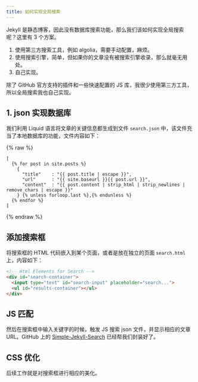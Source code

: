 ```yaml
---
title: 如何实现全局搜索
---
```


Jekyll 是静态博客，因此没有数据库搜索功能，那么我们该如何实现全局搜索呢？这里有 3 个方案。

1. 使用第三方搜索工具，例如 algolia，需要手动配置，麻烦。
2. 使用搜索引擎，简单，但如果你的文章没有被搜索引擎收录，那么就毫无用处。
3. 自己实现。

除了 GitHub 官方支持的插件和一些快速配置的 JS 库，我很少使用第三方工具，所以全局搜索我也自己实现。

## 1. json 实现数据库

我们利用 Liquid 语言将文章的关键信息都生成到文件 `search.json` 中，该文件充当了本地数据库的功能，文件内容如下：

{% raw %}
```
[
  {% for post in site.posts %}
    {
      "title"    : "{{ post.title | escape }}",
      "url"      : "{{ site.baseurl }}{{ post.url }}",
      "content"  : "{{ post.content | strip_html | strip_newlines | remove_chars | escape }}"
    } {% unless forloop.last %},{% endunless %}
  {% endfor %}
]
```
{% endraw %}

## 添加搜索框

将搜索框的 HTML 代码嵌入到某个页面，或者是放在独立的页面 `search.html` 上，内容如下：

```html
<!-- Html Elements for Search -->
<div id="search-container">
  <input type="text" id="search-input" placeholder="search...">
  <ul id="results-container"></ul>
</div>
```

## JS 匹配

然后在搜索框中输入关键字的时候，触发 JS 搜索 json 文件，并显示相应的文章 URL。GitHub 上的 [Simple-Jekyll-Search](https://github.com/christian-fei/Simple-Jekyll-Search) 已经帮我们封装好了。

## CSS 优化

后续工作就是对搜索框进行相应的美化。